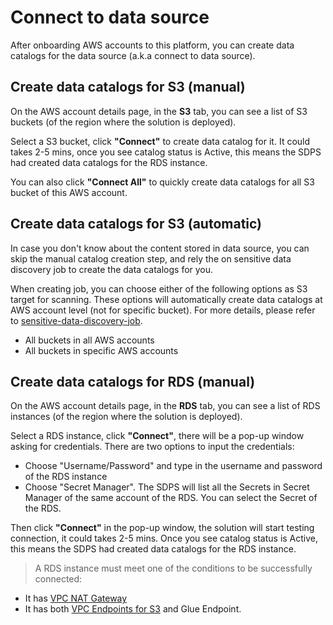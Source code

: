 # Connect to data source
After onboarding AWS accounts to this platform, you can create data catalogs for the data source (a.k.a connect to data source).

## Create data catalogs for S3 (manual)
On the AWS account details page, in the **S3** tab, you can see a list of S3 buckets (of the region where the solution is deployed). 

Select a S3 bucket, click **"Connect"** to create data catalog for it. It could takes 2-5 mins, once you see catalog status is Active, this means the SDPS had created data catalogs for the RDS instance. 

You can also click **"Connect All"** to quickly create data catalogs for all S3 bucket of this AWS account.

## Create data catalogs for S3 (automatic)
In case you don't know about the content stored in data source, you can skip the manual catalog creation step, and rely the on sensitive data discovery job to create the data catalogs for you.

When creating job, you can choose either of the following options as S3 target for scanning. These options will automatically create data catalogs at AWS account level (not for specific bucket). For more details, please refer to [sensitive-data-discovery-job](discovery-job-create.md).

- All buckets in all AWS accounts
- All buckets in specific AWS accounts

## Create data catalogs for RDS (manual)

On the AWS account details page, in the **RDS** tab, you can see a list of RDS instances (of the region where the solution is deployed). 

Select a RDS instance, click **"Connect"**, there will be a pop-up window asking for credentials. There are two options to input the credentials:

- Choose "Username/Password" and type in the username and password of the RDS instance
- Choose "Secret Manager". The SDPS will list all the Secrets in Secret Manager of the same account of the RDS. You can select the Secret of the RDS.

Then click **"Connect"** in the pop-up window, the solution will start testing connection, it could takes 2-5 mins. Once you see catalog status is Active, this means the SDPS had created data catalogs for the RDS instance. 

> A RDS instance must meet one of the conditions to be successfully connected:
- It has [VPC NAT Gateway](https://docs.aws.amazon.com/vpc/latest/userguide/vpc-nat-gateway.html)
- It has both [VPC Endpoints for S3](https://docs.aws.amazon.com/vpc/latest/privatelink/vpc-endpoints-s3.html) and Glue Endpoint.
